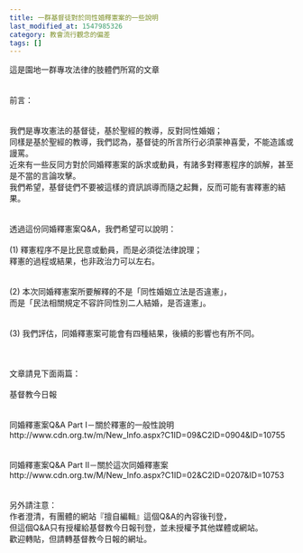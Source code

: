 ```yaml
---
title: 一群基督徒對於同性婚釋憲案的一些說明
last_modified_at: 1547985326
category: 教會流行觀念的偏差
tags: []
---
```


<p>這是園地一群專攻法律的肢體們所寫的文章<br/><br/><br/><!--more-->前言：<br/><br/><br/>我們是專攻憲法的基督徒，基於聖經的教導，反對同性婚姻；<br/>同樣是基於聖經的教導，我們認為，基督徒的所言所行必須蒙神喜愛，不能造謠或謾罵。<br/>近來有一些反同方對於同婚釋憲案的訴求或動員，有諸多對釋憲程序的誤解，甚至是不當的言論攻擊。<br/>我們希望，基督徒們不要被這樣的資訊誤導而隨之起舞，反而可能有害釋憲的結果。<br/><br/><br/>透過這份同婚釋憲案Q&amp;A，我們希望可以說明：<br/><br/>(1)   釋憲程序不是比民意或動員，而是必須從法律說理；<br/>釋憲的過程或結果，也非政治力可以左右。<br/><br/><br/>(2)   本次同婚釋憲案所要解釋的不是「同性婚姻立法是否違憲」，<br/>而是「民法相關規定不容許同性別二人結婚，是否違憲」。<br/><br/><br/>(3) 我們評估，同婚釋憲案可能會有四種結果，後續的影響也有所不同。<br/><br/><br/><br/>文章請見下面兩篇：<br/><br/>基督教今日報<br/><br/><br/>同婚釋憲案Q&amp;A Part I－關於釋憲的一般性說明<br/>http://www.cdn.org.tw/m/New_Info.aspx?C1ID=09&amp;C2ID=0904&amp;ID=10755<br/><br/><br/>同婚釋憲案Q&amp;A Part II－關於這次同婚釋憲案<br/>http://www.cdn.org.tw/M/New_Info.aspx?C1ID=02&amp;C2ID=0207&amp;ID=10753<br/><br/><br/>另外請注意：<br/>作者澄清，有團體的網站『擅自編輯』這個Q&amp;A的內容後刊登，<br/>但這個Q&amp;A只有授權給基督教今日報刊登，並未授權予其他媒體或網站。<br/>歡迎轉貼，但請轉基督教今日報的網址。<br/><br/><br/><br/><br/><br/>
</p>